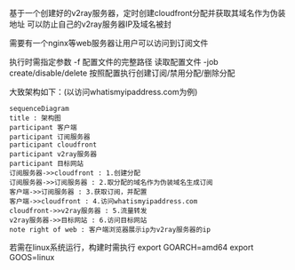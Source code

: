 基于一个创建好的v2ray服务器，定时创建cloudfront分配并获取其域名作为伪装地址
可以防止自己的v2ray服务器IP及域名被封

需要有一个nginx等web服务器让用户可以访问到订阅文件

执行时需指定参数
-f 配置文件的完整路径 读取配置文件
-job create/disable/delete 按照配置执行创建订阅/禁用分配/删除分配

大致架构如下：(以访问whatismyipaddress.com为例)

```mermaid
sequenceDiagram
title : 架构图
participant 客户端
participant 订阅服务器
participant cloudfront
participant v2ray服务器
participant 目标网站
订阅服务器->>cloudfront : 1.创建分配
订阅服务器->>订阅服务器 : 2.取分配的域名作为伪装域名生成订阅
客户端->>订阅服务器 : 3.获取订阅，并配置
客户端->>cloudfront : 4.访问whatismyipaddress.com
cloudfront->>v2ray服务器 : 5.流量转发
v2ray服务器->>目标网站 : 6.访问目标网站
note right of web : 客户端浏览器展示ip为v2ray服务器的ip
```


若需在linux系统运行，构建时需执行
    export GOARCH=amd64
    export GOOS=linux
